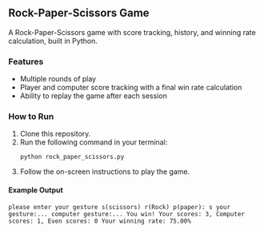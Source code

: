 ## Rock-Paper-Scissors Game
A Rock-Paper-Scissors game with score tracking, history, and winning rate calculation, built in Python.

### Features
- Multiple rounds of play
- Player and computer score tracking with a final win rate calculation
- Ability to replay the game after each session

### How to Run
1. Clone this repository.
2. Run the following command in your terminal:
   ```
   python rock_paper_scissors.py
   ```
3. Follow the on-screen instructions to play the game.

#### Example Output
   ```
   please enter your gesture s(scissors) r(Rock) p(paper): s your gesture:... computer gesture:... You win! Your scores: 3, Computer scores: 1, Even scores: 0 Your winning rate: 75.00%
   ```



